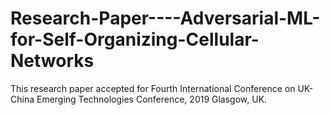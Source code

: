 # Research-Paper----Adversarial-ML-for-Self-Organizing-Cellular-Networks
This research paper accepted for Fourth International Conference on UK-China Emerging Technologies Conference, 2019 Glasgow, UK. 
